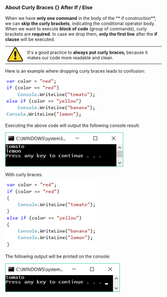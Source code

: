 ### About Curly Braces {} After If / Else

When we have **only one command** in the body of the ** if construction**, we can **skip the curly brackets**, indicating the conditional operator body. When we want to execute **block of code** (group of commands), curly brackets are **required**. In case we drop them, **only the first line** after the **if clause** will be executed.

<table><tr><td><img src="/assets/alert-icon.png" style="max-width:50px" /></td>
<td>It's a good practice to <strong>always put curly braces,</strong> because it makes our code more readable and clean.</td>
</tr></table>

Here is an example where dropping curly braces leads to confusion:

![](/assets/chapter-3-images/00.Brackets-tip-01.png)

Executing the above code will output the following console result:

![](/assets/chapter-3-images/00.Brackets-tip-03.png)

With curly braces:

![](/assets/chapter-3-images/00.Brackets-tip-02.png)

The following output will be printed on the console:

![](/assets/chapter-3-images/00.Brackets-tip-04.png)
